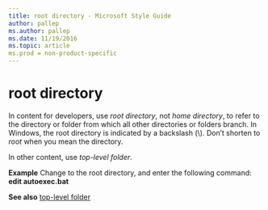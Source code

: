 ```yaml
---
title: root directory - Microsoft Style Guide
author: pallep
ms.author: pallep
ms.date: 11/19/2016
ms.topic: article
ms.prod = non-product-specific
---
```


# root directory

In content for developers, use *root directory*, not *home directory*, to refer to the directory or folder from which all other directories or folders branch. In Windows, the root directory is indicated by a backslash (\\). Don’t shorten to *root* when you mean the directory.

In other content, use *top-level folder*.

**Example** Change to the root directory, and enter the following command: **edit autoexec.bat**

**See also**  [top-level folder](/style-guide/a-z-word-list-term-collections/t/top-level-folder)

